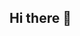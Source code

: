 ## Hi there 👋

<!--
**StrayClase/StrayClase** is a ✨ _special_ ✨ repository because its `README.md` (this file) appears on your GitHub profile.

Modificación de Mr.Willirawra

Here are some ideas to get you started:

- 🔭 I’m currently working on ...
- 🌱 I’m currently learning ...
- 👯 I’m looking to collaborate on ...
- 🤔 I’m looking for help with ...
- 💬 Ask me about ...
- 📫 How to reach me: ...
- 😄 Pronouns: ...
- ⚡ Fun fact: ...
-->
